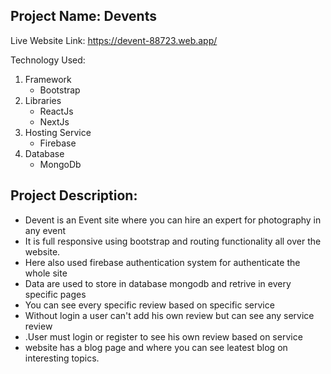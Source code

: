 Project Name: Devents
-

Live Website Link: https://devent-88723.web.app/

Technology Used:
1. Framework
    - Bootstrap
2. Libraries
    - ReactJs
    - NextJs
3. Hosting Service
      - Firebase
4. Database
      - MongoDb


Project Description:
-
- Devent is an Event site where you can hire an expert for photography in any event
- It is full responsive using bootstrap and routing functionality all over the website.
- Here also used firebase authentication system for authenticate the whole site
- Data are used to store in database mongodb and retrive in every specific pages
- You can see every specific review based on specific service
- Without login a user can't add his own review but can see any service review
- .User must login or register to see his own review based on service
- website has a blog page and  where you can see leatest blog on interesting topics.